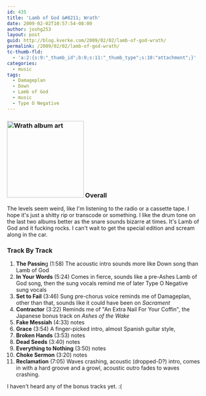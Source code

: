 ```yaml
---
id: 435
title: 'Lamb of God &#8211; Wrath'
date: 2009-02-02T10:57:54-08:00
author: joshg253
layout: post
guid: http://blog.kverke.com/2009/02/02/lamb-of-god-wrath/
permalink: /2009/02/02/lamb-of-god-wrath/
tc-thumb-fld:
  - 'a:2:{s:9:"_thumb_id";b:0;s:11:"_thumb_type";s:10:"attachment";}'
categories:
  - music
tags:
  - Damageplan
  - Down
  - Lamb of God
  - music
  - Type O Negative
---
```

<h3><a href="http://en.wikipedia.org/wiki/File:Lamb_of_God_-_Wrath.JPG"><img class="size-full wp-image-441 alignright" style="border: 0pt none" title="Wrath" src="/josh/wp-content/uploads/2009/02/lamb_of_god_-_wrath.jpg" alt="Wrath album art" width="200" height="200" /></a>
Overall</h3>

The levels seem weird, like I'm listening to the radio or a cassette tape. I hope it's just a shitty rip or transcode or something. I like the drum tone on the last two albums better as the snare sounds bizarre at times. It's Lamb of God and it fucking rocks. I can't wait to get the special edition and scream along in the car.

<h3>Track By Track</h3>

<ol>
    <li><strong>The Passin</strong>g (1:58)
The acoustic intro sounds more like Down song than Lamb of God</li>
    <li><strong>In Your Words</strong> (5:24)
Comes in fierce, sounds like a pre-Ashes Lamb of God song, then the sung vocals remind me of later Type O Negative sung vocals</li>
    <li><strong>Set to Fail</strong> (3:46)
Sung pre-chorus voice reminds me of Damageplan, other than that, sounds like it could have been on <em>Sacrament</em></li>
    <li><strong>Contractor</strong> (3:22)
Reminds me of "An Extra Nail For Your Coffin", the Japanese bonus track on <em>Ashes of the Wake</em></li>
    <li><strong>Fake Messiah</strong> (4:33)
notes</li>
    <li><strong>Grace</strong> (3:54)
A finger-picked intro, almost Spanish guitar style,</li>
    <li><strong>Broken Hands</strong> (3:53)
notes</li>
    <li><strong>Dead Seeds</strong> (3:40)
notes</li>
    <li><strong>Everything to Nothing</strong> (3:50)
notes</li>
    <li><strong>Choke Sermon</strong> (3:20)
notes</li>
    <li><strong>Reclamation</strong> (7:05)
Waves crashing, acoustic (dropped-D?) intro, comes in with a hard groove and a growl, acoustic outro fades to waves crashing.</li>
</ol>

I haven't heard any of the bonus tracks yet. :(
